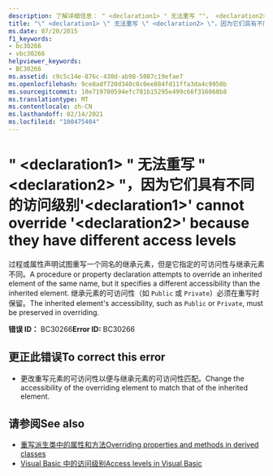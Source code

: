```yaml
---
description: 了解详细信息： " <declaration1> " 无法重写 ""， <declaration2> 因为它们具有不同的访问级别
title: "\" <declaration1> \" 无法重写 \" <declaration2> \"，因为它们具有不同的访问级别"
ms.date: 07/20/2015
f1_keywords:
- bc30266
- vbc30266
helpviewer_keywords:
- BC30266
ms.assetid: c9c5c14e-876c-430d-ab98-5087c19efae7
ms.openlocfilehash: 9ce8adf720d340c8c0ee884fd11ffa3da4c9950b
ms.sourcegitcommit: 10e719780594efc781b15295e499c66f316068b8
ms.translationtype: MT
ms.contentlocale: zh-CN
ms.lasthandoff: 02/14/2021
ms.locfileid: "100475404"
---
```

# <a name="declaration1-cannot-override-declaration2-because-they-have-different-access-levels"></a><span data-ttu-id="53e51-103">" \<declaration1> " 无法重写 " \<declaration2> "，因为它们具有不同的访问级别</span><span class="sxs-lookup"><span data-stu-id="53e51-103">'\<declaration1>' cannot override '\<declaration2>' because they have different access levels</span></span>

<span data-ttu-id="53e51-104">过程或属性声明试图重写一个同名的继承元素，但是它指定的可访问性与继承元素不同。</span><span class="sxs-lookup"><span data-stu-id="53e51-104">A procedure or property declaration attempts to override an inherited element of the same name, but it specifies a different accessibility than the inherited element.</span></span> <span data-ttu-id="53e51-105">继承元素的可访问性（如 `Public` 或 `Private`）必须在重写时保留。</span><span class="sxs-lookup"><span data-stu-id="53e51-105">The inherited element's accessibility, such as `Public` or `Private`, must be preserved in overriding.</span></span>  
  
 <span data-ttu-id="53e51-106">**错误 ID：** BC30266</span><span class="sxs-lookup"><span data-stu-id="53e51-106">**Error ID:** BC30266</span></span>  
  
## <a name="to-correct-this-error"></a><span data-ttu-id="53e51-107">更正此错误</span><span class="sxs-lookup"><span data-stu-id="53e51-107">To correct this error</span></span>  
  
- <span data-ttu-id="53e51-108">更改重写元素的可访问性以便与继承元素的可访问性匹配。</span><span class="sxs-lookup"><span data-stu-id="53e51-108">Change the accessibility of the overriding element to match that of the inherited element.</span></span>  
  
## <a name="see-also"></a><span data-ttu-id="53e51-109">请参阅</span><span class="sxs-lookup"><span data-stu-id="53e51-109">See also</span></span>

- [<span data-ttu-id="53e51-110">重写派生类中的属性和方法</span><span class="sxs-lookup"><span data-stu-id="53e51-110">Overriding properties and methods in derived classes</span></span>](../programming-guide/language-features/objects-and-classes/inheritance-basics.md#overriding-properties-and-methods-in-derived-classes)
- [<span data-ttu-id="53e51-111">Visual Basic 中的访问级别</span><span class="sxs-lookup"><span data-stu-id="53e51-111">Access levels in Visual Basic</span></span>](../programming-guide/language-features/declared-elements/access-levels.md)
